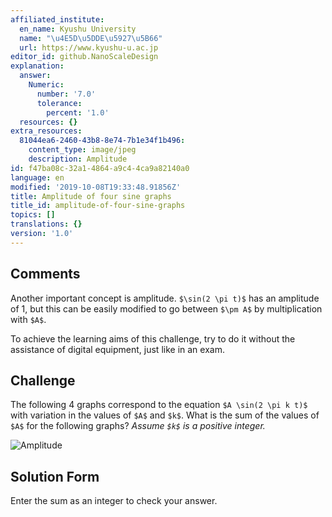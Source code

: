 ```yaml
---
affiliated_institute:
  en_name: Kyushu University
  name: "\u4E5D\u5DDE\u5927\u5B66"
  url: https://www.kyushu-u.ac.jp
editor_id: github.NanoScaleDesign
explanation:
  answer:
    Numeric:
      number: '7.0'
      tolerance:
        percent: '1.0'
  resources: {}
extra_resources:
  81044ea6-2460-43b8-8e74-7b1e34f1b496:
    content_type: image/jpeg
    description: Amplitude
id: f47ba08c-32a1-4864-a9c4-4ca9a82140a0
language: en
modified: '2019-10-08T19:33:48.91856Z'
title: Amplitude of four sine graphs
title_id: amplitude-of-four-sine-graphs
topics: []
translations: {}
version: '1.0'
---
```


## Comments
Another important concept is amplitude. `$\sin(2 \pi t)$` has an amplitude of 1, but this can be easily modified to go between `$\pm A$` by multiplication with `$A$`.

To achieve the learning aims of this challenge, try to do it without the assistance of digital equipment, just like in an exam.


## Challenge
The following 4 graphs correspond to the equation `$A \sin(2 \pi k t)$` with variation in the values of `$A$` and `$k$`. What is the sum of the values of `$A$` for the following graphs? *Assume `$k$` is a positive integer.*

![Amplitude](/api/v0/teachers/github.NanoScaleDesign/resources/public/81044ea6-2460-43b8-8e74-7b1e34f1b496.jpeg/81044ea6-2460-43b8-8e74-7b1e34f1b496.jpeg)

## Solution Form
Enter the sum as an integer to check your answer.

